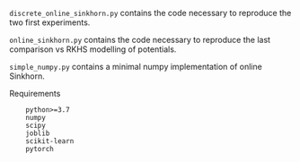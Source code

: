`discrete_online_sinkhorn.py` contains the code necessary
 to reproduce the two first experiments.

`online_sinkhorn.py` contains the code necessary
 to reproduce the last comparison vs RKHS modelling of potentials.
 
`simple_numpy.py` contains a minimal numpy implementation 
of online Sinkhorn.

Requirements
```
    python>=3.7
    numpy
    scipy
    joblib
    scikit-learn
    pytorch
```